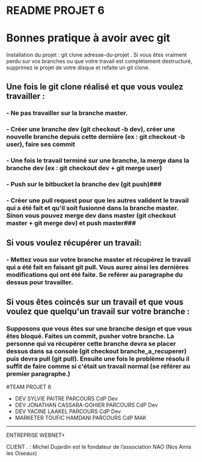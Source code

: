 # README  PROJET 6 #

# Bonnes pratique à avoir avec git #
Installation du projet : git clone adresse-du-projet .
Si vous êtes vraiment perdu sur vos branches ou que votre travail est complétement destructuré, supprimez le projet de votre disque et refaite un git clone.

## Une fois le git clone réalisé et que vous voulez travailler : ## 
### - Ne pas travailler sur la branche **master**. ###
### - Créer une branche **dev** (git checkout -b dev), créer une nouvelle branche depuis cette dernière (ex : git checkout -b user), faire ses commit ###
### - Une fois le travail terminé sur une branche, la merge dans la branche **dev** (ex : git checkout dev + git merge user) ###
### - Push sur le bitbucket la branche **dev** (git push)###
### - Créer une pull request pour que les autres valident le travail qui a été fait et qu'il soit fusionné dans la branche master. Sinon vous pouvez merge dev dans master (git checkout master + git merge dev) et push master###

## Si vous voulez récupérer un travail: ##
### - Mettez vous sur votre branche master et récupérez le travail qui a été fait en faisant git pull. Vous aurez ainsi les dernières modifications qui ont été faite. Se reférer au paragraphe du dessus pour travailler. ###

## Si vous êtes coincés sur un travail et que vous voulez que quelqu'un travail sur votre branche : ## 
### Supposons que vous êtes sur une branche design et que vous êtes bloqué. Faites un commit, pusher votre branche. La personne qui va récupérer cette branche devra se placer dessus dans sa console (git checkout branche_a_recuperer) puis devra pull (git pull). Ensuite une fois le problème résolu il suffit de faire comme si c'était un travail normal (se référer au premier paragraphe.)  ###

#TEAM PROJET 6 

* DEV  SYLVIE PAITRE PARCOURS CdP Dev
* DEV   JONATHAN CASSARA-GOHIER   PARCOURS CdP Dev
* DEV YACINE LAAKEL PARCOURS CdP Dev
* MARKETER    TOUFIC HAMDANI   PARCOURS CdP MAK


********************************************

ENTREPRISE WEBNET+ 

CLIENT . :  Michel Dujardin est le fondateur de l’association NAO (Nos Amis les Oiseaux)